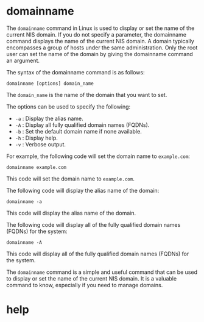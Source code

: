 # domainname

The `domainname` command in Linux is used to display or set the name of the current NIS domain. If you do not specify a parameter, the domainname command displays the name of the current NIS domain. A domain typically encompasses a group of hosts under the same administration. Only the root user can set the name of the domain by giving the domainname command an argument.

The syntax of the domainname command is as follows:

```
domainname [options] domain_name
```

The `domain_name` is the name of the domain that you want to set.

The options can be used to specify the following:

* `-a` : Display the alias name.
* `-A` : Display all fully qualified domain names (FQDNs).
* `-b` : Set the default domain name if none available.
* `-h` : Display help.
* `-v` : Verbose output.

For example, the following code will set the domain name to `example.com`:

```
domainname example.com
```

This code will set the domain name to `example.com`.

The following code will display the alias name of the domain:

```
domainname -a
```

This code will display the alias name of the domain.

The following code will display all of the fully qualified domain names (FQDNs) for the system:

```
domainname -A
```

This code will display all of the fully qualified domain names (FQDNs) for the system.

The `domainname` command is a simple and useful command that can be used to display or set the name of the current NIS domain. It is a valuable command to know, especially if you need to manage domains.




# help 

```

```

